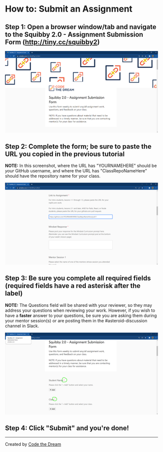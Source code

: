 # How to: Submit an Assignment

## Step 1: Open a browser window/tab and navigate to the Squibby 2.0 - Assignment Submission Form (http://tiny.cc/squibby2)

![Submit Assignment: Step 1](../assets/submit-assignment/step-1-squibbyV2.png)

## Step 2: Complete the form; be sure to paste the URL you copied in the previous tutorial
**NOTE:** In this screenshot, where the URL has "YOURNAMEHERE" should be _your_ GitHub username, and where the URL has "ClassRepoNameHere" should have the repository name for your class.

![Submit Assignment: Step 2](../assets/submit-assignment/step-2-squibby-v2.png)

## Step 3: Be sure you complete all required fields (required fields have a red asterisk after the label)
**NOTE:** The Questions field will be shared with your reviewer, so they may address your questions when reviewing your work.  However, if you wish to have a **faster** answer to your questions, be sure you are asking them during your mentor session(s) or are posting them in the #asteroid-discussion channel in Slack.

![Submit Assignment: Step 3](../assets/submit-assignment/step-3-squibbyV2.png)

## Step 4: Click "Submit" and you're done!

---

Created by [Code the Dream](https://www.codethedream.org)
